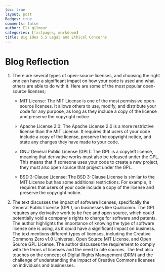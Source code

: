 ```yaml
---
toc: true
layout: post
Badges: true
comments: false
author: Eli gilmour
categories: [fastpages, markdown]
title: Big Idea 5.5 Legal and Ethical Concerns
---
```


# Blog Reflection

1. There are several types of open-source licenses, and choosing the right one can have a significant impact on how your code is used and what others are able to do with it. Here are some of the most popular open-source licenses;
    - MIT License: The MIT License is one of the most permissive open-source licenses. It allows others to use, modify, and distribute your code for any purpose, as long as they include a copy of the license and preserve the copyright notice.

    - Apache License 2.0: The Apache License 2.0 is a more restrictive license than the MIT License. It requires that users of your code include a copy of the license, preserve the copyright notice, and state any changes they have made to your code.

    - GNU General Public License (GPL): The GPL is a copyleft license, meaning that derivative works must also be released under the GPL. This means that if someone uses your code to create a new project, they must also open source that project under the GPL.

    - BSD 3-Clause License: The BSD 3-Clause License is similar to the MIT License but has some additional restrictions. For example, it requires that users of your code include a copy of the license and preserve the copyright notice.

2. The text discusses the impact of software licenses, specifically the General Public License (GPL), on businesses like Qualcomm. The GPL requires any derivative work to be free and open source, which could potentially void a company's rights to charge for software and patents. The author highlights the importance of knowing the type of software license one is using, as it could have a significant impact on business. The text mentions different types of licenses, including the Creative Commons Zero v1.0 Universal, Open Source MIT License, and Open Source GPL License. The author discusses the requirement to comply with the terms of licenses and the need to cite sources. The text also touches on the concept of Digital Rights Management (DRM) and the challenge of understanding the impact of Creative Commons licenses on individuals and businesses. 
